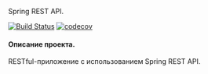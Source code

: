 Spring REST API.

[![Build Status](https://app.travis-ci.com/NikolayPol/job4j_rest.svg?branch=main)](https://app.travis-ci.com/NikolayPol/job4j_rest)
[![codecov](https://codecov.io/gh/NikolayPol/job4j_rest/branch/master/graph/badge.svg?token=1F9ITUVFHK)](https://codecov.io/gh/NikolayPol/job4j_rest)

#### Описание проекта.

RESTful-приложение с использованием Spring REST API.

